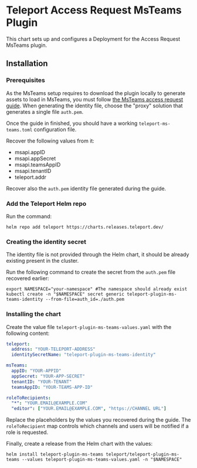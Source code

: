 # Teleport Access Request MsTeams Plugin

This chart sets up and configures a Deployment for the Access Request MsTeams plugin.

## Installation

### Prerequisites

As the MsTeams setup requires to download the plugin locally to generate assets to load in MsTeams,
you must follow [the MsTeams access request guide](https://goteleport.com/docs/access-controls/access-request-plugins/ssh-approval-ms-teams/).
When generating the identity file, choose the "proxy" solution that generates a single file `auth.pem`.

Once the guide in finished, you should have a working `teleport-ms-teams.toml` configuration file.

Recover the following values from it:
- msapi.appID
- msapi.appSecret
- msapi.teamsAppID
- msapi.tenantID
- teleport.addr

Recover also the `auth.pem` identity file generated during the guide.

### Add the Teleport Helm repo

Run the command:
```shell
helm repo add teleport https://charts.releases.teleport.dev/
```

### Creating the identity secret

The identity file is not provided through the Helm chart, it should be already existing present in the cluster.

Run the following command to create the secret from the `auth.pem` file recovered earlier:

```shell
export NAMESPACE="your-namespace" #The namespace should already exist
kubectl create -n "$NAMESPACE" secret generic teleport-plugin-ms-teams-identity --from-file=auth_id=./auth.pem
```

### Installing the chart

Create the value file `teleport-plugin-ms-teams-values.yaml` with the following content:

```yaml
teleport:
  address: "YOUR-TELEPORT-ADDRESS"
  identitySecretName: "teleport-plugin-ms-teams-identity"

msTeams:
  appID: "YOUR-APPID"
  appSecret: "YOUR-APP-SECRET"
  tenantID: "YOUR-TENANT"
  teamsAppID: "YOUR-TEAMS-APP-ID"

roleToRecipients:
  "*": "YOUR.EMAIL@EXAMPLE.COM"
  "editor": ["YOUR.EMAIL@EXAMPLE.COM", "https://CHANNEL URL"]
```

Replace the placeholders by the values you recovered during the guide.
The `roleToRecipient` map controls which channels and users will be notified if a role is requested.

Finally, create a release from the Helm chart with the values:

```shell
helm install teleport-plugin-ms-teams teleport/teleport-plugin-ms-teams --values teleport-plugin-ms-teams-values.yaml -n "$NAMESPACE"
```
